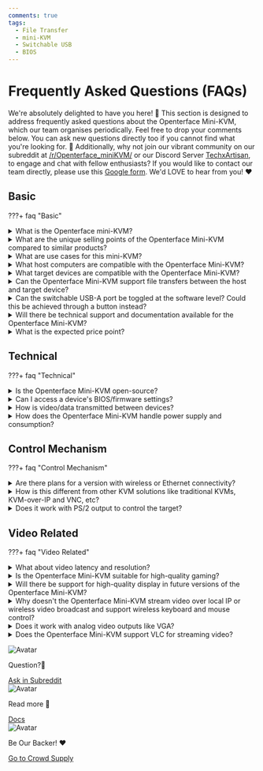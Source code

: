 ```yaml
---
comments: true
tags:
  - File Transfer
  - mini-KVM
  - Switchable USB
  - BIOS
---
```


# Frequently Asked Questions (FAQs)

We're absolutely delighted to have you here! 🌟 This section is designed to address frequently asked questions about the Openterface Mini-KVM, which our team organises periodically. Feel free to drop your comments below. You can ask new questions directly too if you cannot find what you're looking for. 📝 Additionally, why not join our vibrant community on our subreddit at [/r/Openterface_miniKVM/](https://www.reddit.com/r/Openterface_miniKVM/) or our Discord Server [TechxArtisan](https://discord.gg/4khsrbGS), to engage and chat with fellow enthusiasts? If you would like to contact our team directly, please use this [Google form](https://forms.gle/rwDDsMbs5pFwq7227). We'd LOVE to hear from you! ❤️

## Basic

???+ faq "Basic"
      <details class="faq">
         <summary>What is the Openterface mini-KVM?</summary>
         The Openterface Mini-KVM is a portable device that allows control over another computer through [USB and HDMI connection](/quick-start/#connection). This KVM-over-USB solution captures video via HDMI and simulates a keyboard and mouse input. It enables to use your own laptop to display and control the target device directly. This tool is handy for tech enthusiasts and IT professionals for configuring or troubleshooting headless devices without the need for extra monitor, keyboard and mouse, especially in cases where the network connection is unreliable or not available at all.
      </details>
      <details class="faq">
         <summary>What are the unique selling points of the Openterface Mini-KVM compared to similar products?</summary>
         The Openterface Mini-KVM stands out for its plug-and-play functionality, direct BIOS-level access, portable design, and a switchable USB-A port shared between host and target. It offers a stable and fast control experience without network dependency, making it ideal for uncertain situations where network access is limited or unreliable. It is about using your own laptop effectivly to do configuring for headless device: plug in, do things, and then move on to next one, without concern of network.
      </details>
      <details class="faq">
         <summary>What are use cases for this mini-KVM?</summary>
         Please check out this page: [Use Cases](/use-cases)
      </details>
      <details class="faq">
         <summary>What host computers are compatible with the Openterface Mini-KVM?</summary>
         To use this mini-KVM, the host computer must install one of these [host applications](/quick-start/#install-host-application) to support MacOS, Windows and Linux. Web-based extension and Android apps are currently under development.
      </details>
      <details class="faq">
         <summary>What target devices are compatible with the Openterface Mini-KVM?</summary>
         No pre-installation or configuration is required on the target device. As long as the target device supports UI operations with video output (HDMI, VGA, e.g.) and has a USB port to receive emulated keyboard and mouse control (HID) signals, it can be used. Thus, Supported target device platforms include Windows, macOS, Linux, Android, and iOS.
      </details>
      <details class="faq">
         <summary>Can the Openterface Mini-KVM support file transfers between the host and target device?</summary>
         <p>Yes, the Openterface Mini-KVM includes a switchable USB-A port shared between the host and target devices. With a USB stick/disk plugged into this port, files can be transferred between host and target by following these steps:</p>
         <ol>
            <li>Mount a USB stick drive on the host when the small black switch is on the side of the host's Type-C port.</li>
            <li>Copy the files onto this mounted drive.</li>
            <li>After copying, unmount the drive without physically unplugging it.</li>
            <li>Flip the small black switch to the other side. This action switches the USB-A port's connection to the target.</li>
            <li>Mount the USB stick on the target device and copy/move files off the drive, completing the transfer process of files from host to target.</li>
         </ol>
         <p>This method can also be used in the opposite direction.</p>
      </details>
      <details class="faq">
         <summary>Can the switchable USB-A port be toggled at the software level? Could this be achieved through a button instead?</summary>
         The current design does not support toggling at the software level; it can only be physically flipped for now. Implementing toggling at the software level would necessitate a new design, incorporating a button and an LED indicator (either green/blue or on/off) to signify whether the USB port is set to the host or target mode. Additionally, this would require the integration of an additional chip, leading to increased costs in both hardware and software development. The existing design represents a compromise, aimed at balancing between cost-efficiency and basic functionality. Despite the potential for increased costs, we are interested in incorporating this feature in a future version for better user experience.
      </details>
      <details class="faq">
         <summary>Will there be technical support and documentation available for the Openterface Mini-KVM?</summary>
         <ul>
            <li>Extensive documentation for the Openterface Mini-KVM can be found on our website at <a href="https://www.openterface.com/">Openterface.com</a>. We continuously update these resources to optimize your experience with the device.</li>
            <li>For technical support, we invite you to join our <a href="https://www.reddit.com/r/Openterface_miniKVM/">subreddit</a>, a community-driven platform for sharing queries and insights among fellow users and our expert team.</li>
            <li>If your issue remains unresolved, our team is available to provide further technical assistance. You can reach out via this <a href="https://forms.gle/rwDDsMbs5pFwq7227">form</a>.</li>
         </ul>
      </details>
      <details class="faq">
         <summary>What is the expected price point?</summary>
         Pricing is still being determined and will depend on production costs and demand. We're exploring options like crowdfunding. Knowing how many people would like to buy this Openterface mini-KVM in advance will be very helpful for us to plan and control production costs more effectively, leading to a more affordable price. Thus, if you are interested into buying our product, please join this [Be Our Backer](https://www.crowdsupply.com/techxartisan/openterface-mini-kvm).
      </details>

## Technical

???+ faq "Technical"
      <details class="faq">
         <summary>Is the Openterface Mini-KVM open-source?</summary>
         Plans to open-source the project are under consideration. Just bear with us a little longer; We need to tidy quite some things up for opening up. If you are interested into contributing, please do tell us via this [form](https://forms.gle/rwDDsMbs5pFwq7227). Stay tuned!
      </details>
      <details class="faq">
         <summary>Can I access a device's BIOS/firmware settings?</summary>
         Yes, the direct connection of the Openterface Mini-KVM enables access to low-level BIOS or firmware settings. This feature stands in contrast to software-based KVM solutions or remote control applications like TeamViewer and Zoom, which are typically not able to do BIOS-level interactions.
      </details>
      <details class="faq">
         <summary>How is video/data transmitted between devices?</summary>
         Video data is captured via HDMI and transmitted over USB 2.0 to the host computer for display. The switchable USB 2.0 port allows basic peripheral sharing. Future versions may offer higher throughput connections with USB 3.
      </details>
      <details class="faq">
         <summary>How does the Openterface Mini-KVM handle power supply and consumption?</summary>
         The device does not require an external power supply, as it is designed to be powered through its Type-C connections from the host, enhancing its portability. In scenarios where the target device is a low-power micro-computer, such as a Raspberry Pi, it could be powered through the host via the Mini-KVM's switchable USB port. However, this is not recommended. The standard method of operation is to have an external power supply to the target device.
      </details>

## Control Mechanism

???+ faq "Control Mechanism"
      <details class="faq">
         <summary>Are there plans for a version with wireless or Ethernet connectivity?</summary>
         <ul>
            <li>There are no immediate plans for us to support wireless or Ethernet connectivity in our Openterface products, as the focus of this mini-KVM is on fast, stable, direct control over USB to a target device, without concern of network condition.</li>
            <li>If we change our mind on this matter, we will keep [our community](https://www.reddit.com/r/Openterface_miniKVM/) updated 😃</li>
            <li>Nevertheless, please feel free to [share](https://forms.gle/rwDDsMbs5pFwq7227) your thoughts with us, if you really can not find a satisfying KVM-over-IP out there in the market.</li>
         </ul>
      </details>
      <details class="faq">
         <summary>How is this different from other KVM solutions like traditional KVMs, KVM-over-IP and VNC, etc?</summary>
         Please go to the page [Comparison](/comparison) for more details there.
      </details>
      <details class="faq">
         <summary>Does it work with PS/2 output to control the target?</summary>
         Consideration for supporting a built-in PS/2 interfaces is part of our future development plan.
      </details>

## Video Related

???+ faq "Video Related"
      <details class="faq">
         <summary>What about video latency and resolution?</summary>
         The device is engineered to handle 1080p video with minimal latency, ensuring a seamless control experience.
      </details>
      <details class="faq">
         <summary>Is the Openterface Mini-KVM suitable for high-quality gaming?</summary>
         Currently, our device is designed with a focus on providing direct control of target devices for technical / IT operations rather than prioritising high-resolution display output for gaming. As such, while the Openterface Mini-KVM facilitates efficient device configuration and troubleshooting, it may not support the high-quality display requirements necessary for an optimal gaming experience. Our priority is on reliability and functionality for technical tasks rather than gaming.
      </details>
      <details class="faq">
         <summary>Will there be support for high-quality display in future versions of the Openterface Mini-KVM?</summary>
         Yes, we are aware that there is significant interest in high-quality display capabilities among our users. While it is not our main focus at the moment, we are considering the inclusion of enhanced display features for a professional version of the Openterface Mini-KVM. We value the feedback from our community and aim to cater to the needs of our users in future product developments.
      </details>
      <details class="faq">
         <summary>Why doesn't the Openterface Mini-KVM stream video over local IP or wireless video broadcast and support wireless keyboard and mouse control?</summary>
         The design philosophy behind the Openterface Mini-KVM emphasizes stable, wired control to ensure reliability and performance. By prioritizing direct connections through HDMI and USB, we aim to provide a seamless and efficient user experience, free from the potential instabilities and latency associated with wireless communications and network streaming. However, we are open to exploring these features in future versions of our device, as we continue to assess user needs and technological advancements.
      </details>
      <details class="faq">
         <summary>Does it work with analog video outputs like VGA?</summary>
         Currently it only captures digital video via HDMI. VGA support may be added in the future. Simple analog conversion can be achieved using HDMI-to-VGA adapters.
      </details>
      <details class="faq">
         <summary>Does the Openterface Mini-KVM support VLC for streaming video?</summary>
         No, the Openterface Mini-KVM does not support VLC for streaming video. This is because the device is not designed as a network-based solution, which is typically required for streaming applications like VLC. Our focus is on direct USB connectivity for device control and management, rather than network-dependent functionalities.
      </details>

<section class="dialogue-section-white" id="dialogues-section">
    <div class="container">
    <div class="callout-button-container">
        <div class="dialogue-bubble" id="op-bubble">
         <img src="/images/op-avatar.jpg" alt="Avatar" class="avatar" draggable="false">
         <p>Question?🤔</p>
         <a href="https://www.reddit.com/r/Openterface_miniKVM/" class="md-button md-button--primary" id="join-waitlist-button">Ask in Subreddit</a>
        </div>
      <div class="dialogue-bubble" id="op-bubble">
        <img src="/images/op-avatar.jpg" alt="Avatar" class="avatar" draggable="false">
        <p>Read more 📖</p>
        <a href="/quick-start" class="md-button md-button--primary" id="join-waitlist-button">Docs</a>
      </div>
      <div class="dialogue-bubble" id="op-bubble">
        <img src="/images/op-avatar.jpg" alt="Avatar" class="avatar" draggable="false">
        <p>Be Our Backer! ❤️</p>
        <a href="https://www.crowdsupply.com/techxartisan/openterface-mini-kvm" class="md-button md-button--primary" id="join-waitlist-button">Go to Crowd Supply</a>
      </div>
    </div>
</section>